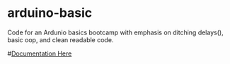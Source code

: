# arduino-basic
Code for an Ardunio basics bootcamp with emphasis on ditching delays(), basic oop, and clean readable code.

#[Documentation Here](https://tilarduino.wordpress.com/2015/11/29/rfc-arduino-bootcamp-basic-a-different-approach/)


